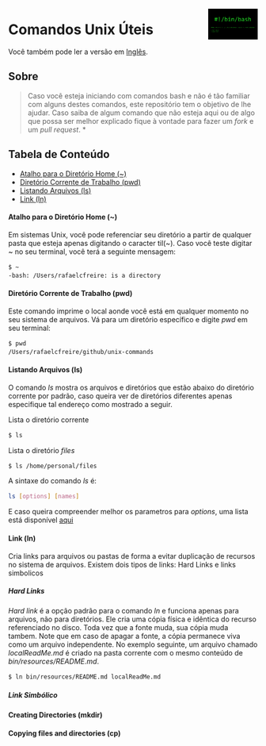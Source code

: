 <img
  src="../img/bash-shellshock.png"
  width="100"
  align="right"
/>

# Comandos Unix Úteis
Você também pode ler a versão em [Inglês](../README.md).

## Sobre
> Caso você esteja iniciando com comandos bash e não é tão familiar com alguns destes comandos, este repositório tem o objetivo de lhe ajudar. Caso saiba de algum comando que não esteja aqui ou de algo que possa ser melhor explicado fique à vontade para fazer um <i>fork</i> e um <i>pull request</i>. *

## Tabela de Conteúdo
* [Atalho para o Diretório Home (~)](#atalho-para-o-diretório-home)
* [Diretório Corrente de Trabalho (pwd)](#diretório-corrente-de-trabalho)
* [Listando Arquivos (ls)](#listando-arquivos)
* [Link (ln)](#link)

#### Atalho para o Diretório Home (~)
Em sistemas Unix, você pode referenciar seu diretório a partir de qualquer pasta que esteja apenas digitando o caracter til(~). Caso você teste digitar ~ no seu terminal, você terá a seguinte mensagem:

```sh
$ ~
-bash: /Users/rafaelcfreire: is a directory
```

#### Diretório Corrente de Trabalho (pwd)
Este comando imprime o local aonde você está em qualquer momento no seu sistema de arquivos. Vá para um diretório específico e digite <i>pwd</i> em seu terminal:

```sh
$ pwd
/Users/rafaelcfreire/github/unix-commands
```

#### Listando Arquivos (ls)
O comando <i>ls</i> mostra os arquivos e diretórios que estão abaixo do diretório corrente por padrão, caso queira ver de diretórios diferentes apenas especifique tal endereço como mostrado a seguir.

Lista o diretório corrente
```sh
$ ls
```

Lista o diretório <i>files</i>
```sh
$ ls /home/personal/files
```

A sintaxe do comando <i>ls</i> é:
```sh
ls [options] [names]
```

E caso queira compreender melhor os parametros para <i>options</i>, uma lista está disponível [aqui](http://www.techonthenet.com/unix/basic/ls.php)

#### Link (ln)
Cria links para arquivos ou pastas de forma a evitar duplicação de recursos no sistema de arquivos. Existem dois tipos de links: Hard Links e links simbolicos

##### Hard Links
<i>Hard link</i> é a opção padrão para o comando <i>ln</i> e funciona apenas para arquivos, não para diretórios. Ele cria uma cópia física e idêntica do recurso referenciado no disco. Toda vez que a fonte muda, sua cópia muda tambem.
Note que em caso de apagar a fonte, a cópia permanece viva como um arquivo independente. No exemplo seguinte, um arquivo chamado <i>localReadMe.md</i> é criado na pasta corrente com o mesmo conteúdo de <i>bin/resources/README.md</i>.

```sh
$ ln bin/resources/README.md localReadMe.md
```
##### Link Simbólico

#### Creating Directories (mkdir)

#### Copying files and directories (cp)